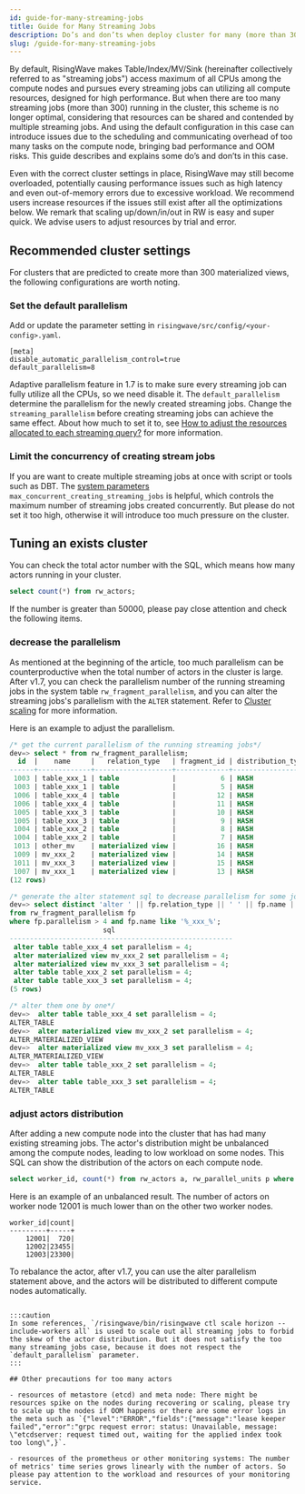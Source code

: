 ```yaml
---
id: guide-for-many-streaming-jobs
title: Guide for Many Streaming Jobs
description: Do’s and don’ts when deploy cluster for many (more than 300) streaming jobs.
slug: /guide-for-many-streaming-jobs
---
```

<head>
  <link rel="canonical" href="https://docs.risingwave.com/docs/current/k8s-cluster-scaling/" />
</head>

By default, RisingWave makes Table/Index/MV/Sink (hereinafter collectively referred to as "streaming jobs") access maximum of all CPUs among the compute nodes and pursues every streaming jobs can utilizing all compute resources, designed for high performance. But when there are too many streaming jobs (more than 300) running in the cluster, this scheme is no longer optimal, considering that resources can be shared and contended by multiple streaming jobs. And using the default configuration in this case can introduce issues due to the scheduling and communicating overhead of too many tasks on the compute node, bringing bad performance and OOM risks.
This guide describes and explains some do’s and don’ts in this case.

Even with the correct cluster settings in place, RisingWave may still become overloaded, potentially causing performance issues such as high latency and even out-of-memory errors due to excessive workload. We recommend users increase resources if the issues still exist after all the optimizations below. We remark that scaling up/down/in/out in RW is easy and super quick. We advise users to adjust resources by trial and error.

## Recommended cluster settings 

For clusters that are predicted to create more than 300 materialized views, the following configurations are worth noting.

### Set the default parallelism

Add or update the parameter setting in `risingwave/src/config/<your-config>.yaml`.
```
[meta]
disable_automatic_parallelism_control=true
default_parallelism=8
```
Adaptive parallelism feature in 1.7 is to make sure every streaming job can fully utilize all the CPUs, so we need disable it. 
The `default_parallelism` determine the parallelism for the newly created streaming jobs. Change the `streaming_parallelism` before creating streaming jobs can achieve the same effect.
About how much to set it to, see [How to adjust the resources allocated to each streaming query?](/docs/current/performance-faq#how-to-adjust-the-resources-allocated-to-each-streaming-query) for more information.

### Limit the concurrency of creating stream jobs

If you are want to create multiple streaming jobs at once with script or tools such as DBT. The [system parameters](../manage/view-configure-system-parameters.md) `max_concurrent_creating_streaming_jobs` is helpful, which controls the maximum number of streaming jobs created concurrently. 
But please do not set it too high, otherwise it will introduce too much pressure on the cluster.

## Tuning an exists cluster

You can check the total actor number with the SQL, which means how many actors running in your cluster.

```SQL
select count(*) from rw_actors;
```

If the number is greater than 50000, please pay close attention and check the following items.

### decrease the parallelism

As mentioned at the beginning of the article, too much parallelism can be counterproductive when the total number of actors in the cluster is large.
After v1.7, you can check the parallelism number of the running streaming jobs in the system table `rw_fragment_parallelism`, and you can alter the streaming jobs's parallelism with the `ALTER` statement. Refer to [Cluster scaling](/deploy/k8s-cluster-scaling.md) for more information.

Here is an example to adjust the parallelism.


```sql
/* get the current parallelism of the running streaming jobs*/
dev=> select * from rw_fragment_parallelism;
  id  |    name     |   relation_type   | fragment_id | distribution_type | state_table_ids | upstream_fragment_ids |        flags        | parallelism 
------+-------------+-------------------+-------------+-------------------+-----------------+-----------------------+---------------------+-------------
 1003 | table_xxx_1 | table             |           6 | HASH              | {}              | {}                    | {SOURCE,DML}        |           4
 1003 | table_xxx_1 | table             |           5 | HASH              | {1003}          | {6}                   | {MVIEW}             |           4
 1006 | table_xxx_4 | table             |          12 | HASH              | {}              | {}                    | {SOURCE,DML}        |           16
 1006 | table_xxx_4 | table             |          11 | HASH              | {1006}          | {12}                  | {MVIEW}             |           16
 1005 | table_xxx_3 | table             |          10 | HASH              | {}              | {}                    | {SOURCE,DML}        |           32
 1005 | table_xxx_3 | table             |           9 | HASH              | {1005}          | {10}                  | {MVIEW}             |           32
 1004 | table_xxx_2 | table             |           8 | HASH              | {}              | {}                    | {SOURCE,DML}        |           32
 1004 | table_xxx_2 | table             |           7 | HASH              | {1004}          | {8}                   | {MVIEW}             |           32
 1013 | other_mv    | materialized view |          16 | HASH              | {1014,1013}     | {5}                   | {MVIEW,STREAM_SCAN} |           32
 1009 | mv_xxx_2    | materialized view |          14 | HASH              | {1010,1009}     | {7}                   | {MVIEW,STREAM_SCAN} |           32
 1011 | mv_xxx_3    | materialized view |          15 | HASH              | {1012,1011}     | {9}                   | {MVIEW,STREAM_SCAN} |           32
 1007 | mv_xxx_1    | materialized view |          13 | HASH              | {1008,1007}     | {5}                   | {MVIEW,STREAM_SCAN} |           4
(12 rows)

/* generate the alter statement sql to decrease parallelism for some jobs with some condition*/
dev=> select distinct 'alter ' || fp.relation_type || ' ' || fp.name || ' set parallelism = 4;' as sql 
from rw_fragment_parallelism fp 
where fp.parallelism > 4 and fp.name like '%_xxx_%';
                       sql                        
-------------------------------------------------------
 alter table table_xxx_4 set parallelism = 4;
 alter materialized view mv_xxx_2 set parallelism = 4;
 alter materialized view mv_xxx_3 set parallelism = 4;
 alter table table_xxx_2 set parallelism = 4;
 alter table table_xxx_3 set parallelism = 4;
(5 rows)

/* alter them one by one*/
dev=>  alter table table_xxx_4 set parallelism = 4;
ALTER_TABLE
dev=>  alter materialized view mv_xxx_2 set parallelism = 4;
ALTER_MATERIALIZED_VIEW
dev=>  alter materialized view mv_xxx_3 set parallelism = 4;
ALTER_MATERIALIZED_VIEW
dev=>  alter table table_xxx_2 set parallelism = 4;
ALTER_TABLE
dev=>  alter table table_xxx_3 set parallelism = 4;
ALTER_TABLE
```

### adjust actors distribution

After adding a new compute node into the cluster that has had many existing streaming jobs. The actor's distribution might be unbalanced among the compute nodes, leading to low workload on some nodes. This SQL can show the distribution of the actors on each compute node.

```SQL
select worker_id, count(*) from rw_actors a, rw_parallel_units p where a.parallel_unit_id = p.id group by p.worker_id;
```
Here is an example of an unbalanced result. The number of actors on worker node 12001 is much lower than on the other two worker nodes.
```
worker_id|count|
---------+-----+
    12001|  720|
    12002|23455|
    12003|23300|
```

To rebalance the actor, after v1.7, you can use the alter parallelism statement above, and the actors will be distributed to different compute nodes automatically.
```

:::caution
In some references, `/risingwave/bin/risingwave ctl scale horizon --include-workers all` is used to scale out all streaming jobs to forbid the skew of the actor distribution. But it does not satisfy the too many streaming jobs case, because it does not respect the `default_parallelism` parameter. 
:::

## Other precautions for too many actors

- resources of metastore (etcd) and meta node: There might be resources spike on the nodes during recovering or scaling, please try to scale up the nodes if OOM happens or there are some error logs in the meta such as `{"level":"ERROR","fields":{"message":"lease keeper failed","error":"grpc request error: status: Unavailable, message: \"etcdserver: request timed out, waiting for the applied index took too long\",}`. 

- resources of the prometheus or other monitoring systems: The number of metrics' time series grows linearly with the number of actors. So please pay attention to the workload and resources of your monitoring service.